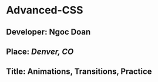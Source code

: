 # Advanced-CSS

## **Developer**: Ngoc Doan
## **Place:** *Denver, CO*
## **Title**: Animations, Transitions, Practice